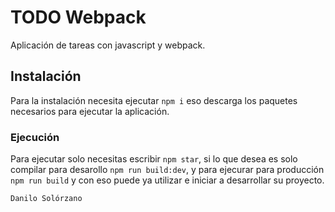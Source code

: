 # TODO Webpack

Aplicación de tareas con javascript y webpack.

## Instalación

Para la instalación necesita ejecutar ` npm i ` eso descarga los paquetes necesarios para ejecutar la aplicación.

### Ejecución

Para ejecutar solo necesitas escribir `npm star`, si lo que desea es solo compilar para desarollo `npm run build:dev`, y para ejecurar para producción `npm run build` y con eso puede ya utilizar e iniciar a desarrollar su proyecto.

    Danilo Solórzano
